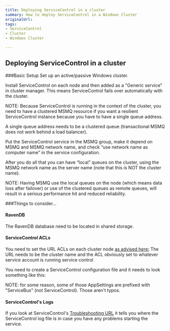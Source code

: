 ```yaml
---
title: Deploying ServiceControl in a cluster
summary: How to deploy ServiceControl in a Windows Cluster
originalUrl: 
tags:
- ServiceControl
- Cluster
- Windows Cluster

---
```

## Deploying ServiceControl in a cluster

###Basic Setup
Set up an active/passive Windows cluster. 

Install ServiceControl on each node and then added as a "Generic service" in cluster manager. 
This means ServiceControl fails over automatically with the cluster. 

NOTE: Because ServiceControl is running in the context of the cluster, you need to have a clustered MSMQ resource if you want a resilient ServiceControl instance because you have to have a single queue address. 

A single queue address needs to be a clustered queue (transactional MSMQ does not work behind a load balancer).

Put the ServiceControl service in the MSMQ group, make it depend on MSMQ and MSMQ network name, and check “use network name as computer name” in the service configuration. 

After you do all that you can have “local” queues on the cluster, using the MSMQ network name as the server name (note that this is NOT the cluster name).

NOTE: Having MSMQ use the local queues on the node (which means data loss after failover) or use of the clustered queues as remote queues, will result in a serious performance hit and reduced reliability.

###Things to consider...
#### RavenDB
The RavenDB database need to be located in shared storage.

#### ServiceControl ACLs
You need to set the URL ACLs on each cluster node [as advised here:](/servicecontrol/troubleshooting)
The URL needs to be the cluster name and the ACL obviously set to whatever
service account is running service control

You need to create a ServiceControl configuration file and it needs to look
something like this:

<!-- import SCClusterAppSettings 1.0 -->

NOTE: for some reason, some of those AppSettings are prefixed with
"ServiceBus" (not ServiceControl). Those aren't typos.

#### ServiceControl's Logs
If you look at ServiceControl's [Troubleshooting URL](/servicecontrol/troubleshooting) it tells you
where the ServiceControl log file is in case you have any problems starting
the service.
